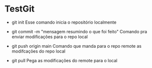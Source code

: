 # TestGit

- git init
Esse comando inicia o repositório localmente

- git commit -m "mensagem resumindo o que foi feito"
Comando pra enviar modificações para o repo local

- git push origin main
Comando que manda para o repo remote as modifcações do repo local

- git pull
Pega as modificações do remote para o local